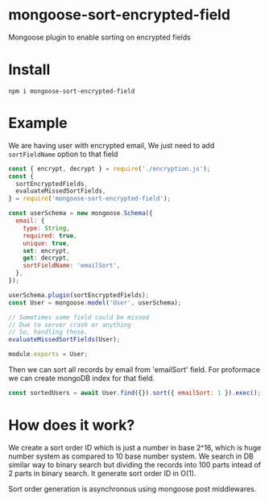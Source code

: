 # mongoose-sort-encrypted-field

Mongoose plugin to enable sorting on encrypted fields

# Install

```
npm i mongoose-sort-encrypted-field
```

# Example

We are having user with encrypted email, We just need to add `sortFieldName` option to that field

```javascript
const { encrypt, decrypt } = require('./encryption.js');
const {
  sortEncryptedFields,
  evaluateMissedSortFields,
} = require('mongoose-sort-encrypted-field');

const userSchema = new mongoose.Schema({
  email: {
    type: String,
    required: true,
    unique: true,
    set: encrypt,
    get: decrypt,
    sortFieldName: 'emailSort',
  },
});

userSchema.plugin(sortEncryptedFields);
const User = mongoose.model('User', userSchema);

// Sometimes some field could be missed 
// Due to server crash or anything 
// So, handling those.
evaluateMissedSortFields(User);

module.exports = User;
```

Then we can sort all records by email from 'emailSort' field. For proformace we can create mongoDB index for that field.

```javascript
const sortedUsers = await User.find({}).sort({ emailSort: 1 }).exec();
```

# How does it work?

We create a sort order ID which is just a number in base 2^16, which is huge number system as compared to 10 base number system. We search in DB similar way to binary search but dividing the records into 100 parts intead of 2 parts in binary search. It generate sort order ID in O(1). 

Sort order generation is asynchronous using mongoose post middlewares.
